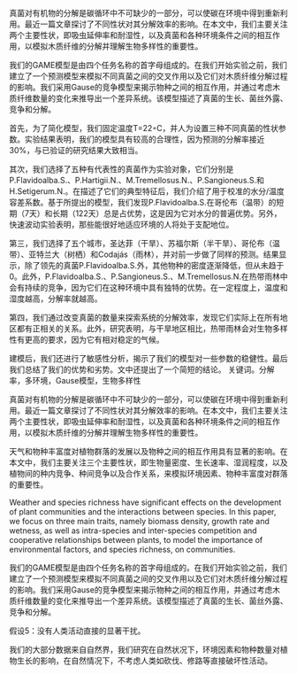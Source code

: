 

真菌对有机物的分解是碳循环中不可缺少的一部分，可以使碳在环境中得到重新利用。最近一篇文章探讨了不同性状对其分解效率的影响。在本文中，我们主要关注两个主要性状，即吸虫延伸率和耐湿性，以及真菌和各种环境条件之间的相互作用，以模拟木质纤维的分解并理解生物多样性的重要性。

我们的GAME模型是由四个任务名称的首字母组成的。在我们开始实验之前，我们建立了一个预测模型来模拟不同真菌之间的交叉作用以及它们对木质纤维分解过程的影响。我们采用Gause的竞争模型来揭示物种之间的相互作用，并通过考虑木质纤维数量的变化来推导出一个差异系统。该模型描述了真菌的生长、菌丝外露、竞争和分解。

首先，为了简化模型，我们固定温度T=22◦C，并人为设置三种不同真菌的性状参数。实验结果表明，我们的模型具有较高的合理性，因为预测的分解率接近30%，与已验证的研究结果大致相当。

其次，我们选择了五种有代表性的真菌作为实验对象，它们分别是P.Flavidoalba.S.、P.Hartigii.N.、M.Tremellosus.N.、P.Sangioneus.S.和H.Setigerum.N.。在描述了它们的典型特征后，我们介绍了用于校准的水分/温度容差系数。基于所提出的模型，我们发现P.Flavidoalba.S.在哥伦布（温带）的短期（7天）和长期（122天）总是占优势，这是因为它对水分的普遍优势。另外，快速波动实验表明，那些能很好地适应环境的人将处于支配地位。

第三，我们选择了五个城市，圣达菲（干旱）、苏福尔斯（半干旱）、哥伦布（温带）、亚特兰大（树栖）和Codajás（雨林），并对前一步做了同样的预测。结果显示，除了领先的真菌P.Flavidoalba.S.外，其他物种的密度逐渐降低，但从未趋于0。此外，P.Flavidoalba.S.、P.Sangioneus.S.、M.Tremellosus.N.在热带雨林中会有持续的竞争，因为它们在这种环境中具有独特的优势。在一定程度上，温度和湿度越高，分解率就越高。

第四，我们通过改变真菌的数量来探索系统的分解效率，发现它们实际上在所有地区都有正相关的关系。此外，研究表明，与干旱地区相比，热带雨林会对生物多样性有更高的要求，因为它有相对稳定的气候。

建模后，我们还进行了敏感性分析，揭示了我们的模型对一些参数的稳健性。最后我们总结了我们的优势和劣势。文中还提出了一个简短的结论。
关键词。分解率，多环境，Gause模型，生物多样性



真菌对有机物的分解是碳循环中不可缺少的一部分，可以使碳在环境中得到重新利用。最近一篇文章探讨了不同性状对其分解效率的影响。在本文中，我们主要关注两个主要性状，即吸虫延伸率和耐湿性，以及真菌和各种环境条件之间的相互作用，以模拟木质纤维的分解并理解生物多样性的重要性。



天气和物种丰富度对植物群落的发展以及物种之间的相互作用具有显著的影响。在本文中，我们主要关注三个主要性状，即生物量密度、生长速率、湿润程度，以及植物间的种内竞争、种间竞争以及合作关系，来模拟环境因素、物种丰富度对群落的重要性。



Weather and species richness have significant effects on the development of plant communities and the interactions between species. In this paper, we focus on three main traits, namely biomass density, growth rate and wetness, as well as intra-species and inter-species competition and cooperative relationships between plants, to model the importance of environmental factors, and species richness, on communities.



我们的GAME模型是由四个任务名称的首字母组成的。在我们开始实验之前，我们建立了一个预测模型来模拟不同真菌之间的交叉作用以及它们对木质纤维分解过程的影响。我们采用Gause的竞争模型来揭示物种之间的相互作用，并通过考虑木质纤维数量的变化来推导出一个差异系统。该模型描述了真菌的生长、菌丝外露、竞争和分解。



假设5：没有人类活动直接的显著干扰。

我们的大部分数据来自自然界，我们研究在自然状况下，环境因素和物种数量对植物生长的影响，在自然情况下，不考虑人类如砍伐、修路等直接破坏性活动。